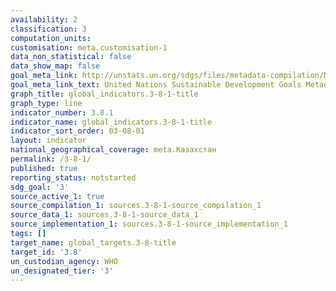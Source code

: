 ```yaml
---
availability: 2
classification: 3
computation_units:
customisation: meta.customisation-1
data_non_statistical: false
data_show_map: false
goal_meta_link: http://unstats.un.org/sdgs/files/metadata-compilation/Metadata-Goal-3.pdf
goal_meta_link_text: United Nations Sustainable Development Goals Metadata (pdf 865kB)
graph_title: global_indicators.3-8-1-title
graph_type: line
indicator_number: 3.8.1
indicator_name: global_indicators.3-8-1-title
indicator_sort_order: 03-08-01
layout: indicator
national_geographical_coverage: meta.Казахстан
permalink: /3-8-1/
published: true
reporting_status: notstarted
sdg_goal: '3'
source_active_1: true
source_compilation_1: sources.3-8-1-source_compilation_1
source_data_1: sources.3-8-1-source_data_1
source_implementation_1: sources.3-8-1-source_implementation_1
tags: []
target_name: global_targets.3-8-title
target_id: '3.8'
un_custodian_agency: WHO
un_designated_tier: '3'
---
```

